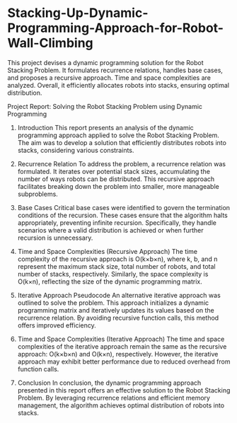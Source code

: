 # Stacking-Up-Dynamic-Programming-Approach-for-Robot-Wall-Climbing
 This project devises a dynamic programming solution for the Robot Stacking Problem. It formulates recurrence relations, handles base cases, and proposes a recursive approach. Time and space complexities are analyzed. Overall, it efficiently allocates robots into stacks, ensuring optimal distribution.

Project Report: Solving the Robot Stacking Problem using Dynamic Programming
1. Introduction
This report presents an analysis of the dynamic programming approach applied to solve the Robot Stacking Problem. The aim was to develop a solution that efficiently distributes robots into stacks, considering various constraints.

2. Recurrence Relation
To address the problem, a recurrence relation was formulated. It iterates over potential stack sizes, accumulating the number of ways robots can be distributed. This recursive approach facilitates breaking down the problem into smaller, more manageable subproblems.

3. Base Cases
Critical base cases were identified to govern the termination conditions of the recursion. These cases ensure that the algorithm halts appropriately, preventing infinite recursion. Specifically, they handle scenarios where a valid distribution is achieved or when further recursion is unnecessary.

4. Time and Space Complexities (Recursive Approach)
The time complexity of the recursive approach is O(k×b×n), where k, b, and n represent the maximum stack size, total number of robots, and total number of stacks, respectively. Similarly, the space complexity is O(k×n), reflecting the size of the dynamic programming matrix.

5. Iterative Approach Pseudocode
An alternative iterative approach was outlined to solve the problem. This approach initializes a dynamic programming matrix and iteratively updates its values based on the recurrence relation. By avoiding recursive function calls, this method offers improved efficiency.

6. Time and Space Complexities (Iterative Approach)
The time and space complexities of the iterative approach remain the same as the recursive approach: O(k×b×n) and O(k×n), respectively. However, the iterative approach may exhibit better performance due to reduced overhead from function calls.

7. Conclusion
In conclusion, the dynamic programming approach presented in this report offers an effective solution to the Robot Stacking Problem. By leveraging recurrence relations and efficient memory management, the algorithm achieves optimal distribution of robots into stacks.
